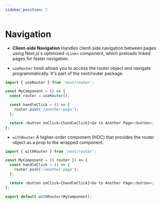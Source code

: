```yaml
---
sidebar_position: 2
---
```


# Navigation

- **Client-side Navigation** Handles client-side navigation between pages using
  Next.js's optimized `<Link>` component, which preloads linked pages for faster
  navigation.

- `useRouter` hook allows you to access the router object and navigate
  programmatically. It's part of the next/router package.

```javascript
import { useRouter } from 'next/router';

const MyComponent = () => {
  const router = useRouter();

  const handleClick = () => {
    router.push('/another-page');
  };

  return <button onClick={handleClick}>Go to Another Page</button>;
};
```

- `withRouter` A higher-order component (HOC) that provides the router object as
  a prop to the wrapped component.

```javascript
import { withRouter } from 'next/router';

const MyComponent = ({ router }) => {
  const handleClick = () => {
    router.push('/another-page');
  };

  return <button onClick={handleClick}>Go to Another Page</button>;
};

export default withRouter(MyComponent);
```
